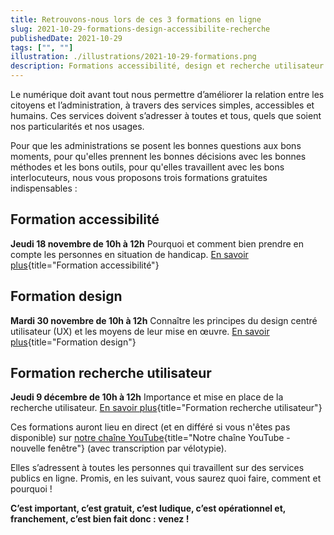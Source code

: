```yaml
---
title: Retrouvons-nous lors de ces 3 formations en ligne
slug: 2021-10-29-formations-design-accessibilite-recherche
publishedDate: 2021-10-29
tags: ["", ""]
illustration: ./illustrations/2021-10-29-formations.png
description: Formations accessibilité, design et recherche utilisateur dans la conception de services publics numériques
---
```


Le numérique doit avant tout nous permettre d’améliorer la relation entre les citoyens et l’administration, à travers des services simples, accessibles et humains. Ces services doivent s’adresser à toutes et tous, quels que soient nos particularités et nos usages.

Pour que les administrations se posent les bonnes questions aux bons moments, pour qu'elles prennent les bonnes décisions avec les bonnes méthodes et les bons outils, pour qu'elles travaillent avec les bons interlocuteurs, nous vous proposons trois formations gratuites indispensables :

## Formation accessibilité
**Jeudi 18 novembre de 10h à 12h**
Pourquoi et comment bien prendre en compte les personnes en situation de handicap.
[En savoir plus](https://design.numerique.gouv.fr/formations/accessibilite/){title="Formation accessibilité"}

## Formation design
**Mardi 30 novembre de 10h à 12h**
Connaître les principes du design centré utilisateur (UX) et les moyens de leur mise en œuvre.
[En savoir plus](https://design.numerique.gouv.fr/formations/design/){title="Formation design"}

## Formation recherche utilisateur
**Jeudi 9 décembre de 10h à 12h**
Importance et mise en place de la recherche utilisateur.
[En savoir plus](https://design.numerique.gouv.fr/formations/recherche-utilisateur/){title="Formation recherche utilisateur"}

Ces formations auront lieu en direct (et en différé si vous n'êtes pas disponible) sur [notre chaîne YouTube](https://www.youtube.com/c/DesignGouv){title="Notre chaîne YouTube - nouvelle fenêtre"} (avec transcription par vélotypie).

Elles s’adressent à toutes les personnes qui travaillent sur des services publics en ligne. Promis, en les suivant, vous saurez quoi faire, comment et pourquoi !

**C’est important, c’est gratuit, c’est ludique, c’est opérationnel et, franchement, c’est bien fait donc : venez !**

